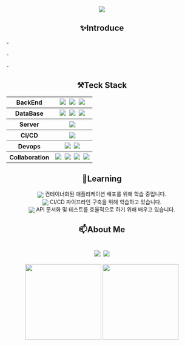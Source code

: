 <!-- Title 타이틀-->
<div align="center">
  <img src="https://capsule-render.vercel.app/api?type=soft&color=023047&height=300&section=header&text=Welcome%20Kijun0708%20Github%20&fontSize=60&animation=fadeIn&fontColor=ffb703&desc=BackEndDeveloper&descAlign=70" />
</div>

##

<!-- Introduce 소개-->

<h2 align="center">✨Introduce</h2>
<div align="left">
  <p>- </p>
  <p>- </p>
  <p>- </p>
</div>

##

<!-- Teck Stack 기술스택 -->
<div align="center">
  <h2> ⚒️Teck Stack</h2>
  <table>
    <tr>
      <th>BackEnd</th>
      <th>
        <img src="https://img.shields.io/badge/java-%23ED8B00.svg?style=for-the-badge&logo=openjdk&logoColor=white"/>&nbsp <!-- java -->
        <img src="https://img.shields.io/badge/spring-6DB33F?style=for-the-badge&logo=spring&logoColor=white"/>&nbsp <!-- spring -->
        <img src="https://img.shields.io/badge/springboot-6DB33F?style=for-the-badge&logo=springboot&logoColor=white"/> <!-- springBoot -->
      </th>
    </tr>
    <tr>
      <th>DataBase</th>
      <th>
        <img src="https://img.shields.io/badge/Oracle-F80000?style=for-the-badge&logo=oracle&logoColor=white" />&nbsp <!-- Oracle -->
        <img src="https://img.shields.io/badge/mysql-4479A1?style=for-the-badge&logo=mysql&logoColor=white"/>&nbsp <!-- MySQL -->
        <img src="https://img.shields.io/badge/mariaDB-003545?style=for-the-badge&logo=mariaDB&logoColor=white"/> <!-- MariaDB -->
      </th>
    </tr>
    <tr>
      <th>Server</th>
      <th>
        <img src="https://img.shields.io/badge/apache%20tomcat-%23F8DC75.svg?style=for-the-badge&logo=apache-tomcat&logoColor=black" /> <!-- tomcat -->
      </th>
    </tr>
    <tr>
      <th>CI/CD</th>
      <th>
        <img src="https://img.shields.io/badge/junit5-25A162?style=for-the-badge&logo=junit5&logoColor=white"/> <!-- Junit5 -->
      </th>
    </tr>
    <tr>
      <th>Devops</th>
      <th>
        <img src="https://img.shields.io/badge/aws%20ec2-FF9900?style=for-the-badge&logo=amazonec2&logoColor=white"/>&nbsp <!-- AWS EC2-->
        <img src="https://img.shields.io/badge/aws%20rds-527FFF?style=for-the-badge&logo=amazonrds&logoColor=white"/> <!-- AWS RDS-->
      </th>
    </tr>
    <tr>
      <th>Collaboration</th>
      <th>
        <img src="https://img.shields.io/badge/git-F05032?style=for-the-badge&logo=git&logoColor=white"/>&nbsp <!-- git -->
        <img src="https://img.shields.io/badge/github-181717?style=for-the-badge&logo=github&logoColor=white"/>&nbsp <!-- github -->
        <img src="https://img.shields.io/badge/notion-000000?style=for-the-badge&logo=notion&logoColor=white"/>&nbsp <!-- notion -->
        <img src="https://img.shields.io/badge/discord-5865F2?style=for-the-badge&logo=discord&logoColor=white"/> <!-- discord -->
      </th>
    </tr>
  </table>

##

<div align="center">
  <h2> 🌱Learning</h2>
    <div>
    <span>
      <img src="https://img.shields.io/badge/docker-2496ED?style=for-the-badge&logo=docker&logoColor=white" style="vertical-align:middle"/>
      <span>컨테이너화된 애플리케이션 배포를 위해 학습 중입니다.</span>
    </span>
  </div>
  <div>
    <span>
      <img src="https://img.shields.io/badge/jenkins-D24939?style=for-the-badge&logo=jenkins&logoColor=white" style="vertical-align:middle"/>
      <span>CI/CD 파이프라인 구축을 위해 학습하고 있습니다.</span>
    </span>
  </div>
  <div>
    <span>
      <img src="https://img.shields.io/badge/swagger-85EA2D?style=for-the-badge&logo=swagger&logoColor=white" style="vertical-align:middle"/>
      <span>API 문서화 및 테스트를 효율적으로 하기 위해 배우고 있습니다.</span>
    </span>
  </div>
</div>

##
<div align="center">
  <h2> 📫About Me</h2>
  <br>
  <div>
    <a href="mailto:wlgus1516@gmail.com"><img src="https://img.shields.io/badge/Gmail-D14836?style=for-the-badge&logo=gmail&logoColor=white"/></a>&nbsp <!-- gmail -->
    <a href="https://discordapp.com/users/hyun_e98"><img src="https://img.shields.io/badge/Discord-%235865F2.svg?style=for-the-badge&logo=discord&logoColor=white"/></a> <!-- discord -->
  </div>
  <br>
  <img height="200px" src="https://github-readme-stats.vercel.app/api/top-langs/?username=Kwak-98&layout=donut" />
  <img height="200px" src="https://github-readme-stats.vercel.app/api?username=Kwak-98&show_icons=true&theme=default" />
</div>

##
